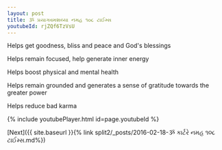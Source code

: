 ```yaml
---
layout: post
title: ૐ પ્રયાગવમશય્યા નમહ ૧૦૮ ટાઈમ્સ
youtubeId: rjZQf6TzVsU
---
```

 
 
Helps get goodness, bliss and peace and God's blessings
 
Helps remain focused, help generate inner energy 
 
Helps boost physical and mental health 
 
Helps remain grounded and generates a sense of gratitude towards the greater power 
 
Helps reduce bad karma
 
 
 
 


{% include youtubePlayer.html id=page.youtubeId %}
 
[Next]({{ site.baseurl }}{% link  split2/_posts/2016-02-18-ૐ કાર્ટરે નમહ ૧૦૮ ટાઈમ્સ.md%})
 
